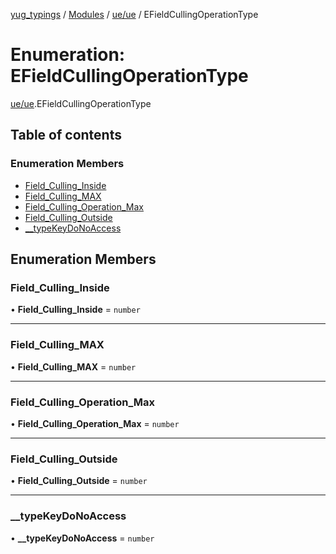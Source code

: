 [yug_typings](../README.md) / [Modules](../modules.md) / [ue/ue](../modules/ue_ue.md) / EFieldCullingOperationType

# Enumeration: EFieldCullingOperationType

[ue/ue](../modules/ue_ue.md).EFieldCullingOperationType

## Table of contents

### Enumeration Members

- [Field\_Culling\_Inside](ue_ue.EFieldCullingOperationType.md#field_culling_inside)
- [Field\_Culling\_MAX](ue_ue.EFieldCullingOperationType.md#field_culling_max)
- [Field\_Culling\_Operation\_Max](ue_ue.EFieldCullingOperationType.md#field_culling_operation_max)
- [Field\_Culling\_Outside](ue_ue.EFieldCullingOperationType.md#field_culling_outside)
- [\_\_typeKeyDoNoAccess](ue_ue.EFieldCullingOperationType.md#__typekeydonoaccess)

## Enumeration Members

### Field\_Culling\_Inside

• **Field\_Culling\_Inside** = `number`

___

### Field\_Culling\_MAX

• **Field\_Culling\_MAX** = `number`

___

### Field\_Culling\_Operation\_Max

• **Field\_Culling\_Operation\_Max** = `number`

___

### Field\_Culling\_Outside

• **Field\_Culling\_Outside** = `number`

___

### \_\_typeKeyDoNoAccess

• **\_\_typeKeyDoNoAccess** = `number`
